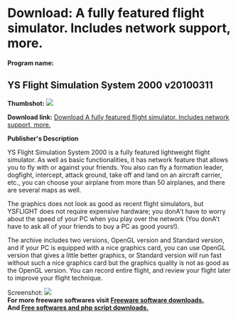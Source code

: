 # Download: A fully featured flight simulator. Includes network support, more.

**Program name:**

## YS Flight Simulation System 2000 v20100311

  
**Thumbshot:** ![](http://www.freewarefiles.com/screenshot/ys_flight_sim_md.gif)   
  
**Download link:** [Download A fully featured flight simulator. Includes network support, more.](http://freesoftwares.boysofts.com/YS-Flight-Simulation-System_program_3443.html)  
  


**Publisher's Description**  
  


YS Flight Simulation System 2000 is a fully featured lightweight flight simulator. As well as basic functionalities, it has network feature that allows you to fly with or against your friends. You also can fly a formation leader, dogfight, intercept, attack ground, take off and land on an aircraft carrier, etc., you can choose your airplane from more than 50 airplanes, and there are several maps as well. 

The graphics does not look as good as recent flight simulators, but YSFLIGHT does not require expensive hardware; you donA't have to worry about the speed of your PC when you play over the network (You donA't have to ask all of your friends to buy a PC as good yours!).

The archive includes two versions, OpenGL version and Standard version, and if your PC is equipped with a nice graphics card, you can use OpenGL version that gives a little better graphics, or Standard version will run fast without such a nice graphics card but the graphics quality is not as good as the OpenGL version. You can record entire flight, and review your flight later to improve your flight technique. 

  
  
Screenshot: ![](http://www.freewarefiles.com/screenshot/ys_flight_sim.gif)   
**For more freeware softwares visit [Freeware software downloads.](http://freesoftwares.boysofts.com/)**   
**And [Free softwares and php script downloads.](http://www.boysofts.com/)**
